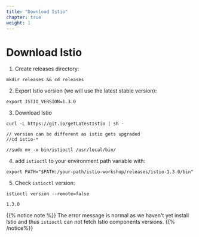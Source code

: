 ```yaml
---
title: "Download Istio"
chapter: true
weight: 1
---
```

# Download Istio

1. Create releases directory:

```
mkdir releases && cd releases
```
2. Export Istio version (we will use the latest stable version):
```
export ISTIO_VERSION=1.3.0
```
3. Download Istio
```
curl -L https://git.io/getLatestIstio | sh -

// version can be different as istio gets upgraded
//cd istio-*

//sudo mv -v bin/istioctl /usr/local/bin/

```

4. add `istioctl` to your environment path variable with:

```
export PATH="$PATH:/your-path/istio-workshop/releases/istio-1.3.0/bin"
```

5. Check `istioctl` version:

```
istioctl version --remote=false
```

```shell
1.3.0
```

{{% notice note %}}
The error message is normal as we haven't yet install Istio and thus `istioctl` can not fetch Istio components versions.
{{% /notice%}}
